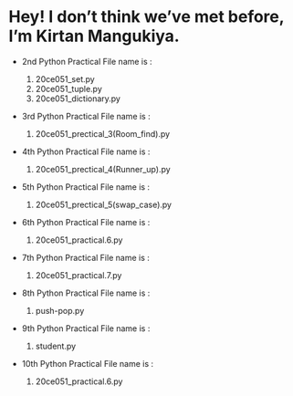 # Hey! I don’t think we’ve met before, I’m Kirtan Mangukiya.

* 2nd Python Practical File name is :
  1. 20ce051_set.py
  2. 20ce051_tuple.py
  3. 20ce051_dictionary.py

* 3rd Python Practical File name is :
  1. 20ce051_prectical_3(Room_find).py
 
* 4th Python Practical File name is :
  1. 20ce051_prectical_4(Runner_up).py
  
* 5th Python Practical File name is :
  1. 20ce051_prectical_5(swap_case).py
  
* 6th Python Practical File name is :
  1. 20ce051_practical.6.py
  
* 7th Python Practical File name is :
  1. 20ce051_practical.7.py

* 8th Python Practical File name is :
  1. push-pop.py

* 9th Python Practical File name is :
  1. student.py

* 10th Python Practical File name is :
  1. 20ce051_practical.6.py
  
